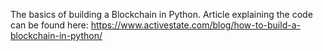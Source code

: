 The basics of building a Blockchain in Python. Article explaining the code can be found here:
https://www.activestate.com/blog/how-to-build-a-blockchain-in-python/
